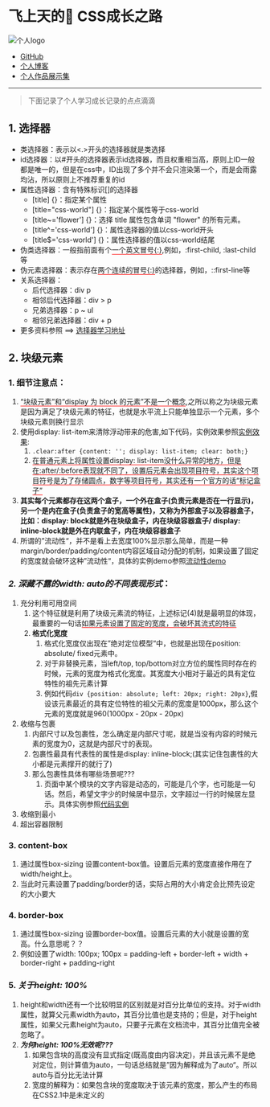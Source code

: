 # 飞上天的🐖 CSS成长之路
![个人logo](http://lihh-core.top/images/personal-logo.jpeg)
* [GitHub](https://github.com/a572251465)
* [个人博客](http://lihh-core.top/share)
* [个人作品展示集](http://lihh-core.top)

-----------------------------
> 下面记录了个人学习成长记录的点点滴滴
## 1. 选择器
* 类选择器：表示以<.>开头的选择器就是类选择
* id选择器：以#开头的选择器表示id选择器，而且权重相当高，原则上ID一般都是唯一的，但是在css中，ID出现了多个并不会只渲染第一个，而是会雨露均沾，所以原则上不推荐重复的id
* 属性选择器：含有特殊标识[]的选择器
  * [title] {}：指定某个属性
  * [title="css-world"] {}：指定某个属性等于css-world
  * [title~='flower'] {}：选择 title 属性包含单词 "flower" 的所有元素。
  * [title^='css-world'] {}：属性选择器的值以css-world开头
  * [title$='css-world'] {}：属性选择器的值以css-world结尾
* 伪类选择器：一般指前面有个<span style="border-bottom:1px solid red;">一个英文冒号{:}</span>,例如，:first-child, :last-child等
* 伪元素选择器：表示存在<span style = "border-bottom: 1px solid red;">两个连续的冒号{:}</span>的选择器，例如，::first-line等
* 关系选择器：
  * 后代选择器：div p
  * 相邻后代选择器：div > p
  * 兄弟选择器：p ~ ul
  * 相邻兄弟选择器：div + p
* 更多资料参照 ==> [选择器学习地址](https://www.w3school.com.cn/cssref/css_selectors.asp)
## 2. 块级元素
### 1. 细节注意点：
1. <span style = "border-bottom: 1px solid red;">“块级元素”和“display 为 block 的元素”不是一个概念</span>,之所以称之为块级元素是因为满足了块级元素的特征，也就是水平流上只能单独显示一个元素，多个块级元素则换行显示
2. 使用display: list-item来清除浮动带来的危害,如下代码，实例效果参照[实例效果](https://demo.cssworld.cn/3/1-1.php):
   1. `` .clear:after {content: ''; display: list-item; clear: both;} ``
   2. <span style = "border-bottom: 1px solid red;">在普通元素上将属性设置display: list-item没什么异常的地方，但是在:after/:before表现就不同了，设置后元素会出现项目符号，其实这个项目符号是为了存储圆点，数字等项目符号，其实还有一个官方的话“标记盒子”</span>
3. **其实每个元素都存在这两个盒子，一个外在盒子(负责元素是否在一行显示)，另一个是内在盒子(负责盒子的宽高等属性)，又称为外部盒子以及容器盒子，比如：display: block就是外在块级盒子，内在块级容器盒子/ display: inline-block就是外在内联盒子，内在块级容器盒子**
4. 所谓的”流动性“，并不是看上去宽度100%显示那么简单，而是一种margin/border/padding/content内容区域自动分配的机制，如果设置了固定的宽度就会破环这种”流动性“，具体的实例demo参照[流动性demo](https://demo.cssworld.cn/3/2-3.php)
### _**2. 深藏不露的width: auto的不同表现形式**_：
   1. 充分利用可用空间
      1. 这个特征就是利用了块级元素流的特征，上述标记(4)就是最明显的体现，最重要的一句话<span style = "border-bottom: 1px solid red">如果元素设置了固定的宽度，会破坏其流式的特征</span>
      2. **格式化宽度**
         1. 格式化宽度仅出现在”绝对定位模型“中，也就是出现在position: absolute/ fixed元素中。
         2. 对于非替换元素，当left/top, top/bottom对立方位的属性同时存在的时候，元素的宽度为格式化宽度。其宽度大小相对于最近的具有定位特性的祖先元素计算
         3. 例如代码``div {position: absolute; left: 20px; right: 20px}``,假设该元素最近的具有定位特性的祖父元素的宽度是1000px，那么这个元素的宽度就是960(1000px - 20px - 20px)
   2. 收缩与包裹
      1. 内部尺寸以及包裹性，怎么确定是内部尺寸呢，就是当没有内容的时候元素的宽度为0，这就是内部尺寸的表现。
      2. 包裹性最具有代表性的属性是display: inline-block;(其实记住包裹性的大小都是元素撑开的就行了)
      3. 那么包裹性具体有哪些场景呢???
         1. 页面中某个模块的文字内容是动态的，可能是几个字，也可能是一句话。然后，希望文字少的时候居中显示，文字超过一行的时候居左显示。具体实例参照[代码实例](https://demo.cssworld.cn/3/2-5.php)
   3. 收缩到最小
   4. 超出容器限制
### 3. content-box
   1. 通过属性box-sizing 设置content-box值。设置后元素的宽度直接作用在了width/height上。
   2. 当此时元素设置了padding/border的话，实际占用的大小肯定会比预先设定的大小要大
### 4. border-box
   1. 通过属性box-sizing 设置border-box值。设置后元素的大小就是设置的宽高。什么意思呢？？
   2. 例如设置了width: 100px; 100px = padding-left + border-left + width + border-right + padding-right
### 5. _**关于height: 100%**_
   1. height和width还有一个比较明显的区别就是对百分比单位的支持。对于width属性，就算父元素width为auto，其百分比值也是支持的；但是，对于height属性，如果父元素height为auto，只要子元素在文档流中，其百分比值完全被忽略了。
   2. **_为何height: 100%无效呢???_**
      1. 如果包含块的高度没有显式指定(既高度由内容决定)，并且该元素不是绝对定位，则计算值为auto，一句话总结就是”因为解释成为了auto“。所以auto与百分比无法计算
      2. 宽度的解释为：如果包含块的宽度取决于该元素的宽度，那么产生的布局在CSS2.1中是未定义的
  
